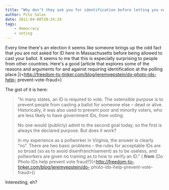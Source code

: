```yaml
---
title: "Why don’t they ask you for identification before letting you vote?"
author: Pito Salas
date: 2011-04-08T20:24:24
tags:
    - democracy
    - voting
---
```




Every time there's an election it seems like someone brings up the odd fact
that you are not asked for ID here in Massachusetts before being allowed to
cast your ballot. It seems to me that this is especially surprising to people
from other countries. Here's a good [article that explores some of the reasons
and arguments for and against requiring identification at the polling
place.](<http://freedom-to-tinker.com/blog/jeremyepstein/do-photo-ids-help-
prevent-vote-fraud>)

The gist of it is here:

> "In many states, an ID is required to vote. The ostensible purpose is to
> prevent people from casting a ballot for someone else – dead or alive.
> Historically, it was also used to prevent poor and minority voters, who are
> less likely to have government IDs, from voting.
>
> No one would (publicly) admit to the second goal today, so the first is
> always the declared purpose. But does it work?
>
> In my experience as a pollworker in Virginia, the answer is clearly “no”.
> There are two basic problems – the rules for acceptable IDs are so broad (so
> as to avoid disenfranchisement) as to be useless, and pollworkers are given
> no training as to how to verify an ID." ( **from** [Do Photo IDs help
> prevent vote fraud?](<http://freedom-to-tinker.com/blog/jeremyepstein/do-
> photo-ids-help-prevent-vote-fraud>))

Interesting, eh?


